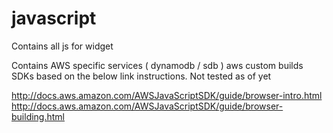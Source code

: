 javascript
==========

Contains all js for widget

Contains AWS specific services ( dynamodb / sdb ) aws custom builds SDKs 
based on the below link instructions. Not tested as of yet

http://docs.aws.amazon.com/AWSJavaScriptSDK/guide/browser-intro.html
http://docs.aws.amazon.com/AWSJavaScriptSDK/guide/browser-building.html
